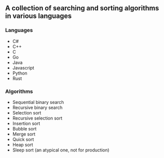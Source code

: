 ## A collection of searching and sorting algorithms in various languages

### Languages

-   C#
-   C++
-   C
-   Go
-   Java
-   Javascript
-   Python
-   Rust

### Algorithms

-   Sequential binary search
-   Recursive binary search
-   Selection sort
-   Recursive selection sort
-   Insertion sort
-   Bubble sort
-   Merge sort
-   Quick sort
-   Heap sort
-   Sleep sort (an atypical one, not for production)
